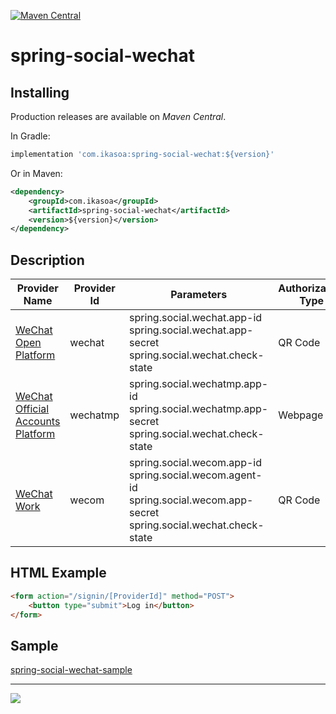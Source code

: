 [![Maven Central](https://maven-badges.herokuapp.com/maven-central/com.ikasoa/spring-social-wechat/badge.svg)](https://maven-badges.herokuapp.com/maven-central/com.ikasoa/spring-social-wechat)

# spring-social-wechat #

## Installing ##

Production releases are available on *Maven Central*.

In Gradle:

```groovy
implementation 'com.ikasoa:spring-social-wechat:${version}'
```

Or in Maven:

```xml
<dependency>
    <groupId>com.ikasoa</groupId>
    <artifactId>spring-social-wechat</artifactId>
    <version>${version}</version>
</dependency>
```

## Description ##

|  Provider Name   | Provider Id  | Parameters | Authorization Type |
|  ----  | ---- | ---- | ---- |
| [WeChat Open Platform](https://open.weixin.qq.com/)  | wechat | spring.social.wechat.app-id<br/>spring.social.wechat.app-secret<br/>spring.social.wechat.check-state | QR Code |
| [WeChat Official Accounts Platform](https://mp.weixin.qq.com/)  | wechatmp | spring.social.wechatmp.app-id<br/>spring.social.wechatmp.app-secret<br/>spring.social.wechat.check-state | Webpage |
| [WeChat Work](https://work.weixin.qq.com/)  | wecom | spring.social.wecom.app-id<br/>spring.social.wecom.agent-id<br/>spring.social.wecom.app-secret<br/>spring.social.wechat.check-state | QR Code |


## HTML Example ##

```html
<form action="/signin/[ProviderId]" method="POST">
    <button type="submit">Log in</button>
</form>
```

## Sample ##

[spring-social-wechat-sample](https://github.com/venwyhk/spring-social-wechat-sample)

***

[![](https://i.creativecommons.org/l/by-nc-sa/4.0/88x31.png)](https://creativecommons.org/licenses/by-nc-sa/4.0/)&nbsp;&nbsp;
